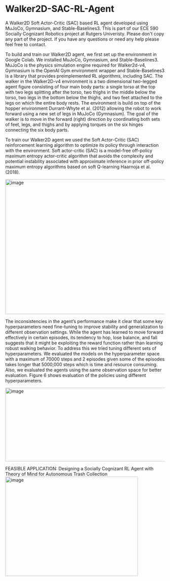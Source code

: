 # Walker2D-SAC-RL-Agent
A Walker2D Soft Actor-Critic (SAC) based RL  agent developed using MuJoCo, Gymnasium, and Stable-Baselines3. This is part of our ECE 590 Socially Cognizant Robotics project at Rutgers Univeristy. Please don't copy any part of the project. If you have any questions or need any help please feel free to contact.

To build and train our Walker2D agent, we first set up the environment in Google Colab. We installed MuJoCo,
Gymnasium, and Stable-Baselines3. MuJoCo is the physics simulation engine required for Walker2d-v4, Gymnasium is
the OpenAI Gym environment wrapper and Stable-Baselines3 is a library that provides preimplemented RL algorithms,
including SAC.
The walker in the Walker2D-v4 environment is a two dimensional two-legged agent figure consisting of four main body
parts: a single torso at the top with two legs splitting after the torso, two thighs in the middle below the torso, two legs
in the bottom below the thighs, and two feet attached to the legs on which the entire body rests. The environment is
build on top of the hopper environment Durrant-Whyte et al. (2012) allowing the robot to work forward using a new set
of legs in MuJoCo (Gymnasium). The goal of the walker is to move in the forward (right) direction by coordinating
both sets of feet, legs, and thighs and by applying torques on the six hinges connecting the six body parts.

To train our Walker2D agent we used the Soft Actor-Critic (SAC) reinforcement learning algorithm to optimize its
policy through interaction with the environment. Soft actor-critic (SAC) is a model-free off-policy maximum entropy
actor-critic algorithm that avoids the complexity and potential instability associated with approximate inference in prior
off-policy maximum entropy algorithms based on soft Q-learning Haarnoja et al. (2018).

<img width="578" height="425" alt="image" src="https://github.com/user-attachments/assets/ad665e66-0b33-4a27-a128-b019721cc2a6" />

The inconsistencies in the agent’s performance make it clear that some key hyperparameters need fine-tuning to improve
stability and generalization to different observation settings. While the agent has learned to move forward effectively in
certain episodes, its tendency to hop, lose balance, and fall suggests that it might be exploiting the reward function rather
than learning robust walking behavior. To address this we tried tuning different sets of hyperparameters. We evaluated
the models on the hyperparameter space with a maximum of 70000 steps and 2 episodes given some of the episodes
takes longer that 5000,000 steps which is time and resource consuming. Also, we evaluated the agents using the same
observation space for better evaluation. Figure 6 shows evaluation of the policies using different hyperparameters.

<img width="601" height="232" alt="image" src="https://github.com/user-attachments/assets/dc7b972f-eab4-4884-928f-1576a819a376" />


FEASIBLE APPLICATION: Designing a Socially Cognizant RL Agent with Theory of Mind for Autonomous Trash Collection
<img width="419" height="313" alt="image" src="https://github.com/user-attachments/assets/672e03bb-b8ea-4d9a-91b4-f85a631f89f3" />

